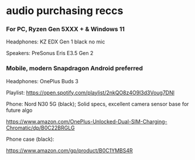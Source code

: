 # audio purchasing reccs

### For PC, Ryzen Gen 5XXX + & Windows 11

Headphones: KZ EDX Gen 1 black no mic

Speakers: PreSonus Eris E3.5 Gen 2



### Mobile, modern Snapdragon Android preferred

Headphones: OnePlus Buds 3

Playlist: https://open.spotify.com/playlist/2nkQO8z4O9l3d3Voug7DNl

Phone: Nord N30 5G (black); Solid specs, excellent camera sensor base for future algo

https://www.amazon.com/OnePlus-Unlocked-Dual-SIM-Charging-Chromatic/dp/B0C22BRGLG

Phone case (black): 

https://www.amazon.com/gp/product/B0C1YMBS4R
